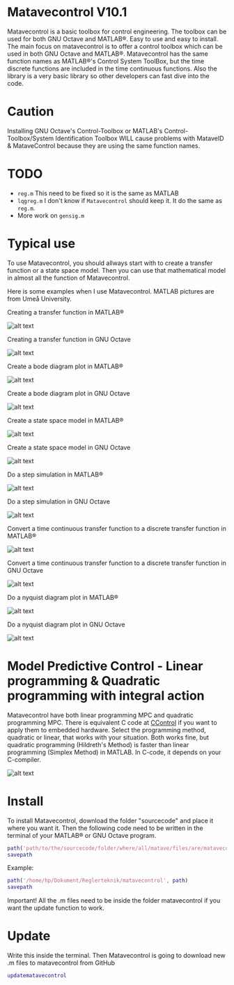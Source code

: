 # Matavecontrol V10.1
Matavecontrol is a basic toolbox for control engineering. The toolbox can be used for both GNU Octave and MATLAB®. Easy to use and easy to install. The main focus on matavecontrol is to offer a control toolbox which can be used in both GNU Octave and MATLAB®. Matavecontrol has the same function names as MATLAB®'s Control System ToolBox, but the time discrete functions are included in the time continuous functions. Also the library is a very basic library so other developers can fast dive into the code.

# Caution

Installing GNU Octave's Control-Toolbox or MATLAB's Control-Toolbox/System Identification Toolbox WILL cause problems with MataveID & MataveControl because they are using the same function names.

# TODO

- `reg.m` This need to be fixed so it is the same as MATLAB
- `lqgreg.m` I don't know if `Matavecontrol` should keep it. It do the same as `reg.m`.
- More work on `gensig.m`

# Typical use

To use Matavecontrol, you should allways start with to create a transfer function or a state space model. Then you can use that mathematical model in almost all the function of Matavecontrol. 

Here is some examples when I use Matavecontrol. MATLAB pictures are from Umeå University.

Creating a transfer function in MATLAB®

![alt text](https://github.com/DanielMartensson/matavecontrol/blob/master/examples/Sk%C3%A4rmbild%20fr%C3%A5n%202017-11-09%2000-00-55.png)

Creating a transfer function in GNU Octave

![alt text](https://github.com/DanielMartensson/matavecontrol/blob/master/examples/Sk%C3%A4rmbild%20fr%C3%A5n%202017-11-09%2000-01-11.png)

Create a bode diagram plot in MATLAB®

![alt text](https://github.com/DanielMartensson/matavecontrol/blob/master/examples/Sk%C3%A4rmbild%20fr%C3%A5n%202017-11-09%2000-04-59.png)

Create a bode diagram plot in GNU Octave

![alt text](https://github.com/DanielMartensson/matavecontrol/blob/master/examples/Sk%C3%A4rmbild%20fr%C3%A5n%202017-11-09%2000-04-32.png)

Create a state space model in MATLAB®

![alt text](https://github.com/DanielMartensson/matavecontrol/blob/master/examples/Sk%C3%A4rmbild%20fr%C3%A5n%202017-11-09%2000-06-29.png)

Create a state space model in GNU Octave 

![alt text](https://github.com/DanielMartensson/matavecontrol/blob/master/examples/Sk%C3%A4rmbild%20fr%C3%A5n%202017-11-09%2000-06-41.png)

Do a step simulation in MATLAB®

![alt text](https://github.com/DanielMartensson/matavecontrol/blob/master/examples/Sk%C3%A4rmbild%20fr%C3%A5n%202017-11-09%2000-08-23.png)

Do a step simulation in GNU Octave

![alt text](https://github.com/DanielMartensson/matavecontrol/blob/master/examples/Sk%C3%A4rmbild%20fr%C3%A5n%202017-11-09%2000-07-36.png)

Convert a time continuous transfer function to a discrete transfer function in MATLAB®

![alt text](https://github.com/DanielMartensson/matavecontrol/blob/master/examples/Sk%C3%A4rmbild%20fr%C3%A5n%202017-11-09%2000-09-19.png)

Convert a time continuous transfer function to a discrete transfer function in GNU Octave

![alt text](https://github.com/DanielMartensson/matavecontrol/blob/master/examples/Sk%C3%A4rmbild%20fr%C3%A5n%202017-11-09%2000-10-03.png)

Do a nyquist diagram plot in MATLAB®

![alt text](https://github.com/DanielMartensson/matavecontrol/blob/master/examples/Sk%C3%A4rmbild%20fr%C3%A5n%202017-11-09%2000-11-30.png)

Do a nyquist diagram plot in GNU Octave

![alt text](https://github.com/DanielMartensson/matavecontrol/blob/master/examples/Sk%C3%A4rmbild%20fr%C3%A5n%202017-11-09%2000-12-02.png)

# Model Predictive Control - Linear programming & Quadratic programming with integral action

Matavecontrol have both linear programming MPC and quadratic programming MPC. There is equivalent C code at [CControl](https://github.com/DanielMartensson/CControl) if you want to apply them to embedded hardware. Select the programming method, quadratic or linear, that works with your situation. Both works fine, but quadratic programming (Hildreth's Method) is faster than linear programming (Simplex Method) in MATLAB. In C-code, it depends on your C-compiler.

![alt text](https://github.com/DanielMartensson/matavecontrol/blob/master/examples/Markering_024.png)

# Install
To install Matavecontrol, download the folder "sourcecode" and place it where you want it. Then the following code need to be written in the terminal of your MATLAB® or GNU Octave program.

```matlab
path('path/to/the/sourcecode/folder/where/all/matave/files/are/matavecontrol', path)
savepath
```

Example:
```matlab
path('/home/hp/Dokument/Reglerteknik/matavecontrol', path)
savepath
```

Important! All the .m files need to be inside the folder matavecontrol if you want the update function to work.

# Update
Write this inside the terminal. Then Matavecontrol is going to download new .m files to matavecontrol from GitHub

```matlab
updatematavecontrol
```

